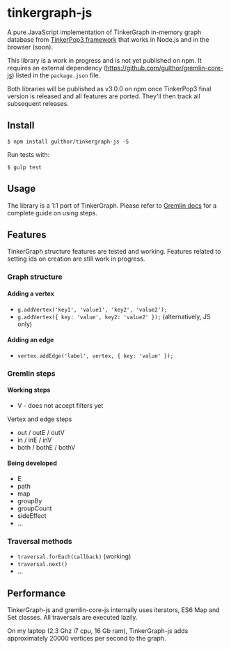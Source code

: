 tinkergraph-js
==============

A pure JavaScript implementation of TinkerGraph in-memory graph database from [TinkerPop3 framework](https://github.com/tinkerpop3) that works in Node.js and in the browser (soon).

This library is a work in progress and is not yet published on npm. It requires an external dependency (https://github.com/gulthor/gremlin-core-js) listed in the `package.json` file.

Both libraries will be published as v3.0.0 on npm once TinkerPop3 final version is released and all features are ported. They'll then track all subsequent releases.

## Install

```
$ npm install gulthor/tinkergraph-js -S
```

Run tests with:

```
$ gulp test
```

## Usage

The library is a 1:1 port of TinkerGraph. Please refer to [Gremlin docs](http://gremlindocs.com/) for a complete guide on using steps.

## Features

TinkerGraph structure features are tested and working. Features related to setting ids on creation are still work in progress.

### Graph structure

#### Adding a vertex
* `g.addVertex('key1', 'value1', 'key2', 'value2');`
* `g.addVertex({ key: 'value', key2: 'value2' });` (alternatively, JS only)

#### Adding an edge
* `vertex.addEdge('label', vertex, { key: 'value' });`

### Gremlin steps

#### Working steps
* V - does not accept filters yet

Vertex and edge steps
* out / outE / outV
* in / inE / inV
* both / bothE / bothV

#### Being developed
* E
* path
* map
* groupBy
* groupCount
* sideEffect
* ...

### Traversal methods

* `traversal.forEach(callback)` (working)
* `traversal.next()`
* ...

## Performance

TinkerGraph-js and gremlin-core-js internally uses iterators, ES6 Map and Set classes. All traversals are executed lazily.

On my laptop (2.3 Ghz i7 cpu, 16 Gb ram), TinkerGraph-js adds approximately 20000 vertices per second to the graph.


